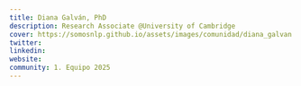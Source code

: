 ```yaml
---
title: Diana Galván, PhD
description: Research Associate @University of Cambridge 
cover: https://somosnlp.github.io/assets/images/comunidad/diana_galvan.png
twitter: 
linkedin: 
website: 
community: 1. Equipo 2025
---
```

